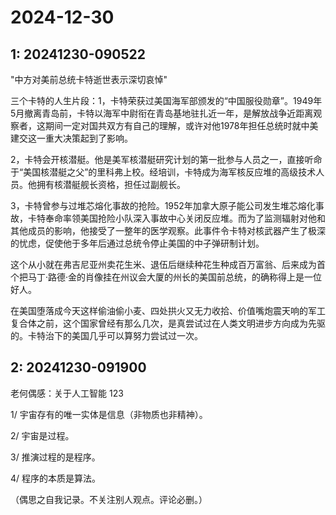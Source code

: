 # 2024-12-30

## 1: 20241230-090522

"中方对美前总统卡特逝世表示深切哀悼"

三个卡特的人生片段：1，卡特荣获过美国海军部颁发的“中国服役勋章”。1949年5月撤离青岛前，卡特以海军中尉衔在青岛基地驻扎近一年，是解放战争近距离观察者，这期间一定对国共双方有自己的理解，或许对他1978年担任总统时就中美建交这一重大决策起到了影响。

2，卡特会开核潜艇。他是美军核潜艇研究计划的第一批参与人员之一，直接听命于“美国核潜艇之父”的里科弗上校。经培训，卡特成为海军核反应堆的高级技术人员。他拥有核潜艇舰长资格，担任过副舰长。

3，卡特曾参与过堆芯熔化事故的抢险。1952年加拿大原子能公司发生堆芯熔化事故，卡特奉命率领美国抢险小队深入事故中心关闭反应堆。而为了监测辐射对他和其他成员的影响，他接受了一整年的医学观察。此事件令卡特对核武器产生了极深的忧虑，促使他于多年后通过总统令停止美国的中子弹研制计划。

这个从小就在弗吉尼亚州卖花生米、退伍后继续种花生种成百万富翁、后来成为首个把马丁·路德·金的肖像挂在州议会大厦的州长的美国前总统，的确称得上是一位好人。

在美国堕落成今天这样偷油偷小麦、四处拱火又无力收拾、价值嘴炮震天响的军工复合体之前，这个国家曾经有那么几次，是真尝试过在人类文明进步方向成为先驱的。卡特治下的美国几乎可以算努力尝试过一次。

## 2: 20241230-091900

老何偶感：关于人工智能 123

1/ 宇宙存有的唯一实体是信息（非物质也非精神）。

2/ 宇宙是过程。

3/ 推演过程的是程序。

4/ 程序的本质是算法。

（偶思之自我记录。不关注别人观点。评论必删。） ​​​


